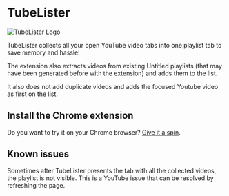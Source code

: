# TubeLister

![TubeLister Logo](https://raw.githubusercontent.com/stelabouras/tubelister/master/icons/icon-256.png)

TubeLister collects all your open YouTube video tabs into one playlist tab to save memory and hassle!

The extension also extracts videos from existing Untitled playlists (that may have been generated before with the extension) and adds them to the list.

It also does not add duplicate videos and adds the focused Youtube video as first on the list.

## Install the Chrome extension

Do you want to try it on your Chrome browser? [Give it a spin](https://chrome.google.com/webstore/detail/lekljbhoijkojpbdgdbbmonjddaaoibh/).

## Known issues

Sometimes after TubeLister presents the tab with all the collected videos, the playlist is not visible. This is a YouTube issue that can be resolved by refreshing the page.